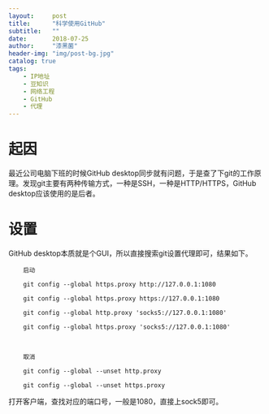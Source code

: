 ```yaml
---
layout:     post
title:      "科学使用GitHub"
subtitle:   ""
date:       2018-07-25
author:     "漆黑菌"
header-img: "img/post-bg.jpg"
catalog: true
tags:
    - IP地址
    - 豆知识
    - 网络工程
    - GitHub
    - 代理
---
```


# 起因
最近公司电脑下班的时候GitHub desktop同步就有问题，于是查了下git的工作原理。发现git主要有两种传输方式，一种是SSH，一种是HTTP/HTTPS，GitHub desktop应该使用的是后者。

# 设置
GitHub desktop本质就是个GUI，所以直接搜索git设置代理即可，结果如下。

```
    启动

    git config --global https.proxy http://127.0.0.1:1080
    
    git config --global https.proxy https://127.0.0.1:1080
    
    git config --global http.proxy 'socks5://127.0.0.1:1080' 
    
    git config --global https.proxy 'socks5://127.0.0.1:1080'
    
    
    
    取消
    
    git config --global --unset http.proxy
    
    git config --global --unset https.proxy
```

打开客户端，查找对应的端口号，一般是1080，直接上sock5即可。